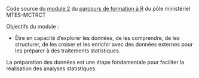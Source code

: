 Code source du [module 2](https://mtes-mct.github.io/parcours-r/m2/index.html) du [parcours de formation à R](https://mtes-mct.github.io/parcours-r/) du pôle ministériel MTES-MCTRCT

Objectifs du module : 


- Être en capacité d’explorer les données, de les comprendre, de les structurer, de les croiser et les enrichir avec des données externes pour les préparer à des traitements statistiques.


La préparation des données est une étape fondamentale pour faciliter la réalisation des analyses statistiques.
